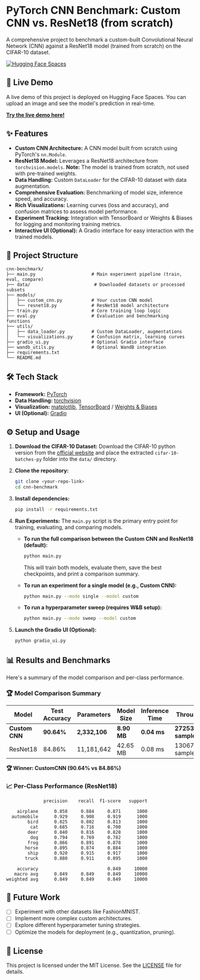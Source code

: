# PyTorch CNN Benchmark: Custom CNN vs. ResNet18 (from scratch)

A comprehensive project to benchmark a custom-built Convolutional Neural Network (CNN) against a ResNet18 model (trained from scratch) on the CIFAR-10 dataset.

[![Hugging Face Spaces](https://img.shields.io/badge/%F0%9F%A4%97%20Hugging%20Face-Spaces-blue)](https://huggingface.co/spaces/Shreshth2002/CNN_Benchmark)

## 🚀 Live Demo

A live demo of this project is deployed on Hugging Face Spaces. You can upload an image and see the model's prediction in real-time.

**[Try the live demo here!](https://huggingface.co/spaces/Shreshth2002/CNN_Benchmark)**

## ✨ Features

*   **Custom CNN Architecture:** A CNN model built from scratch using PyTorch's `nn.Module`.
*   **ResNet18 Model:** Leverages a ResNet18 architecture from `torchvision.models`. **Note:** The model is trained from scratch, not used with pre-trained weights.
*   **Data Handling:** Custom `DataLoader` for the CIFAR-10 dataset with data augmentation.
*   **Comprehensive Evaluation:** Benchmarking of model size, inference speed, and accuracy.
*   **Rich Visualizations:** Learning curves (loss and accuracy), and confusion matrices to assess model performance.
*   **Experiment Tracking:** Integration with TensorBoard or Weights & Biases for logging and monitoring training metrics.
*   **Interactive UI (Optional):** A Gradio interface for easy interaction with the trained models.

## 📂 Project Structure

```
cnn-benchmark/
├── main.py                     # Main experiment pipeline (train, eval, compare)
├── data/                        # Downloaded datasets or processed subsets
├── models/
│   ├── custom_cnn.py           # Your custom CNN model
│   └── resnet18.py             # ResNet18 model architecture
├── train.py                    # Core training loop logic
├── eval.py                     # Evaluation and benchmarking functions
├── utils/
│   ├── data_loader.py          # Custom DataLoader, augmentations
│   └── visualizations.py       # Confusion matrix, learning curves
├── gradio_ui.py                # Optional Gradio interface
├── wandb_utils.py              # Optional WandB integration
├── requirements.txt
└── README.md
```

## 🛠️ Tech Stack

*   **Framework:** [PyTorch](https://pytorch.org/)
*   **Data Handling:** [torchvision](https://pytorch.org/vision/stable/index.html)
*   **Visualization:** [matplotlib](https://matplotlib.org/), [TensorBoard](https://www.tensorflow.org/tensorboard) / [Weights & Biases](https://wandb.ai/)
*   **UI (Optional):** [Gradio](https://www.gradio.app/)

## ⚙️ Setup and Usage

1.  **Download the CIFAR-10 Dataset:**
    Download the CIFAR-10 python version from the [official website](https://www.cs.toronto.edu/~kriz/cifar.html) and place the extracted `cifar-10-batches-py` folder into the `data/` directory.

2.  **Clone the repository:**
    ```bash
    git clone <your-repo-link>
    cd cnn-benchmark
    ```

3.  **Install dependencies:**
    ```bash
    pip install -r requirements.txt
    ```

4.  **Run Experiments:**
    The `main.py` script is the primary entry point for training, evaluating, and comparing models.

    *   **To run the full comparison between the Custom CNN and ResNet18 (default):**
        ```bash
        python main.py
        ```
        This will train both models, evaluate them, save the best checkpoints, and print a comparison summary.

    *   **To run an experiment for a single model (e.g., Custom CNN):**
        ```bash
        python main.py --mode single --model custom
        ```

    *   **To run a hyperparameter sweep (requires W&B setup):**
        ```bash
        python main.py --mode sweep --model custom
        ```

5.  **Launch the Gradio UI (Optional):**
    ```bash
    python gradio_ui.py
    ```

## 📊 Results and Benchmarks

Here's a summary of the model comparison and per-class performance.

### 🏆 Model Comparison Summary

| Model        | Test Accuracy | Parameters   | Model Size | Inference Time | Throughput         |
|--------------|---------------|--------------|------------|----------------|--------------------|
| **Custom CNN** | **90.64%**    | **2,332,106**  | **8.90 MB**  | **0.04 ms**    | **27253 samples/sec** |
| ResNet18     | 84.86%        | 11,181,642   | 42.65 MB   | 0.08 ms        | 13067 samples/sec  |

**🏆 Winner: CustomCNN (90.64% vs 84.86%)**

### 📈 Per-Class Performance (ResNet18)

```
              precision    recall  f1-score   support

    airplane      0.858     0.884     0.871      1000
  automobile      0.929     0.908     0.919      1000
        bird      0.825     0.802     0.813      1000
         cat      0.685     0.716     0.700      1000
        deer      0.840     0.816     0.828      1000
         dog      0.794     0.769     0.782      1000
        frog      0.866     0.891     0.878      1000
       horse      0.895     0.874     0.884      1000
        ship      0.920     0.915     0.917      1000
       truck      0.880     0.911     0.895      1000

    accuracy                          0.849     10000
   macro avg      0.849     0.849     0.849     10000
weighted avg      0.849     0.849     0.849     10000
```

## 🎯 Future Work

*   [ ] Experiment with other datasets like FashionMNIST.
*   [ ] Implement more complex custom architectures.
*   [ ] Explore different hyperparameter tuning strategies.
*   [ ] Optimize the models for deployment (e.g., quantization, pruning).

## 📄 License

This project is licensed under the MIT License. See the [LICENSE](LICENSE) file for details.
